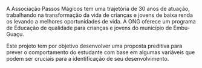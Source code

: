A Associação Passos Mágicos tem uma trajetória de 30 anos de atuação, trabalhando na transformação da vida de crianças e jovens de baixa renda os levando a melhores oportunidades de vida. A ONG oferece um programa de Educação de qualidade para crianças e jovens do município de Embu-Guaçu.

Este projeto tem por objetivo desenvolver uma proposta preditiva para prever o comportamento do estudante com base em algumas variáveis que podem ser cruciais para a identificação de seu desenvolvimento.